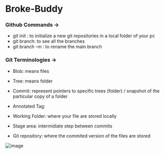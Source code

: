 # Broke-Buddy

### Github Commands ->

- git init : to initialize a new git repositories in a local folder of your pc
- git branch: to see all the branches
- git branch -m <name>: to rename the main branch

### Git Terminologies -> 

- Blob: means files
- Tree: means folder
- Commit: represent pointers to specific trees (folder) / snapshot of the particular copy of a folder
- Annotated Tag:

- Working Folder: where your file are stored locally
- Stage area: intermidiate step between commits
- Git repository: where the commited version of the files are stored

![image](https://github.com/user-attachments/assets/21e2d141-9fd2-4e36-8f0d-9fb69cd4b1ac)




